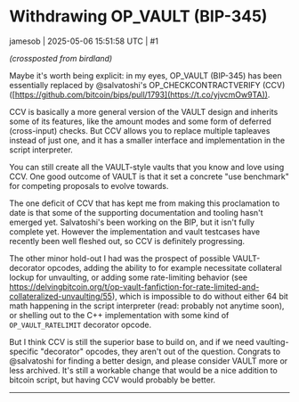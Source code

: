 # Withdrawing OP_VAULT (BIP-345)

jamesob | 2025-05-06 15:51:58 UTC | #1

*(crossposted from birdland)*

Maybe it's worth being explicit: in my eyes, OP_VAULT (BIP-345) has been essentially replaced by @salvatoshi's OP_CHECKCONTRACTVERIFY (CCV) ([https://github.com/bitcoin/bips/pull/1793](https://t.co/yjvcmOw9TA)).

CCV is basically a more general version of the VAULT design and inherits some of its features, like the amount modes and some form of deferred (cross-input) checks. But CCV allows you to replace multiple tapleaves instead of just one, and it has a smaller interface and implementation in the script interpreter.

You can still create all the VAULT-style vaults that you know and love using CCV. One good outcome of VAULT is that it set a concrete "use benchmark" for competing proposals to evolve towards.

The one deficit of CCV that has kept me from making this proclamation to date is that some of the supporting documentation and tooling hasn't emerged yet. Salvatoshi's been working on the BIP, but it isn't fully complete yet. However the implementation and vault testcases have recently been well fleshed out, so CCV is definitely progressing.

The other minor hold-out I had was the prospect of possible VAULT-decorator opcodes, adding the ability to for example necessitate collateral lockup for unvaulting, or adding some rate-limiting behavior (see https://delvingbitcoin.org/t/op-vault-fanfiction-for-rate-limited-and-collateralized-unvaulting/55), which is impossible to do without either 64 bit math happening in the script interpreter (read: probably not anytime soon), or shelling out to the C++ implementation with some kind of `OP_VAULT_RATELIMIT` decorator opcode.

But I think CCV is still the superior base to build on, and if we need vaulting-specific "decorator" opcodes, they aren't out of the question. Congrats to @salvatoshi for finding a better design, and please consider VAULT more or less archived. It's still a workable change that would be a nice addition to bitcoin script, but having CCV would probably be better.

-------------------------

